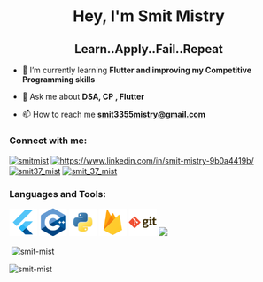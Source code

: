 <h1 align="center">Hey, I'm Smit Mistry</h1>
<h2 align="center">Learn..Apply..Fail..Repeat</h2>


- 🌱 I’m currently learning **Flutter and improving my Competitive Programming skills**

- 💬 Ask me about **DSA, CP , Flutter**

- 📫 How to reach me **smit3355mistry@gmail.com**

<h3 align="left">Connect with me:</h3>
<p align="left">
<a href="https://dev.to/smitmist" target="blank"><img align="center" src="https://cdn.jsdelivr.net/npm/simple-icons@3.0.1/icons/dev-dot-to.svg" alt="smitmist" height="30" width="40" /></a>
<a href="https://www.linkedin.com/in/smit-mistry-9b0a4419b/" target="blank"><img align="center" src="https://www.freepnglogos.com/uploads/linkedin-logo-design-30.png" alt="https://www.linkedin.com/in/smit-mistry-9b0a4419b/" height="30" width="40" /></a>
<a href="https://www.codechef.com/users/smit37_mist" target="blank"><img align="center" src="https://upload.wikimedia.org/wikipedia/en/7/7b/Codechef%28new%29_logo.svg" alt="smit37_mist" height="30" width="40" /></a>
<a href="https://codeforces.com/profile/smit_37_mist" target="blank"><img align="center" src="https://cdn.jsdelivr.net/npm/simple-icons@3.0.1/icons/codeforces.svg" alt="smit_37_mist" height="30" width="40" /></a>
</p>

<h3 align="left">Languages and Tools:</h3>
<code><img height="50" src="https://raw.githubusercontent.com/github/explore/80688e429a7d4ef2fca1e82350fe8e3517d3494d/topics/flutter/flutter.png"></code>
<code><img height="50" src="https://raw.githubusercontent.com/github/explore/80688e429a7d4ef2fca1e82350fe8e3517d3494d/topics/cpp/cpp.png"></code>
<code><img height="50" src="https://raw.githubusercontent.com/github/explore/80688e429a7d4ef2fca1e82350fe8e3517d3494d/topics/python/python.png"></code>
<code><img height="50" src="https://raw.githubusercontent.com/github/explore/80688e429a7d4ef2fca1e82350fe8e3517d3494d/topics/firebase/firebase.png"></code>
<code><img height="50" src="https://raw.githubusercontent.com/github/explore/80688e429a7d4ef2fca1e82350fe8e3517d3494d/topics/git/git.png"></code>
<code><img height="50" src="https://static.djangoproject.com/img/logos/django-logo-negative.png"></code>

<p>&nbsp;<img align="center" src="https://github-readme-stats.vercel.app/api?username=smit-mist&show_icons=true&locale=en" alt="smit-mist" /></p>

<p><img align="center" src="https://github-readme-streak-stats.herokuapp.com/?user=smit-mist&" alt="smit-mist" /></p>
